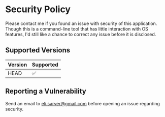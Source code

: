 # Security Policy

Please contact me if you found an issue with security of this application. Though this
is a command-line tool that has little interaction with OS features, I'd still like
a chance to correct any issue before it is disclosed.

## Supported Versions

| Version | Supported          |
| ------- | ------------------ |
| HEAD    | :white_check_mark: |

## Reporting a Vulnerability

Send an email to eli.sarver@gmail.com before opening an issue regarding security.
